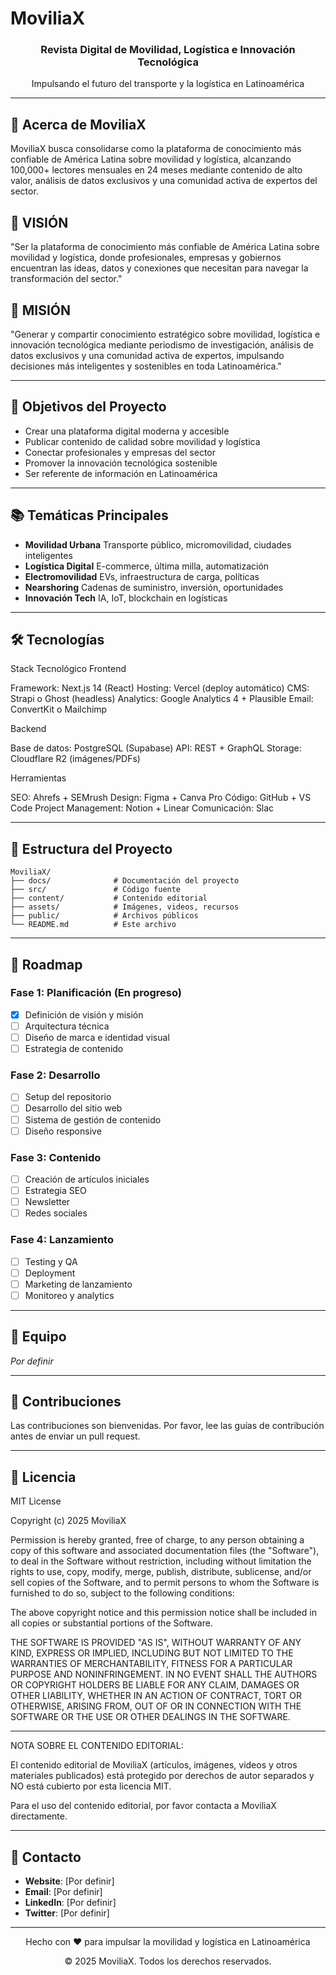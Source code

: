 # MoviliaX

<div align="center">
  <h3>Revista Digital de Movilidad, Logística e Innovación Tecnológica</h3>
  <p>Impulsando el futuro del transporte y la logística en Latinoamérica</p>
</div>

---

## 📖 Acerca de MoviliaX

MoviliaX busca consolidarse como la plataforma de conocimiento más confiable de América Latina sobre movilidad y logística, alcanzando 100,000+ lectores mensuales en 24 meses mediante contenido de alto valor, análisis de datos exclusivos y una comunidad activa de expertos del sector.

## 🔭 VISIÓN

"Ser la plataforma de conocimiento más confiable de América Latina sobre movilidad y logística, donde profesionales, empresas y gobiernos encuentran las ideas, datos y conexiones que necesitan para navegar la transformación del sector."

## 🎯 MISIÓN

"Generar y compartir conocimiento estratégico sobre movilidad, logística e innovación tecnológica mediante periodismo de investigación, análisis de datos exclusivos y una comunidad activa de expertos, impulsando decisiones más inteligentes y sostenibles en toda Latinoamérica."

---

## 🎯 Objetivos del Proyecto

- Crear una plataforma digital moderna y accesible
- Publicar contenido de calidad sobre movilidad y logística
- Conectar profesionales y empresas del sector
- Promover la innovación tecnológica sostenible
- Ser referente de información en Latinoamérica

---

## 📚 Temáticas Principales

- **Movilidad Urbana** Transporte público, micromovilidad, ciudades inteligentes
- **Logística Digital** E-commerce, última milla, automatización
- **Electromovilidad** EVs, infraestructura de carga, políticas
- **Nearshoring** Cadenas de suministro, inversión, oportunidades
- **Innovación Tech** IA, IoT, blockchain en logísticas

---

## 🛠️ Tecnologías

Stack Tecnológico
Frontend

Framework: Next.js 14 (React)
Hosting: Vercel (deploy automático)
CMS: Strapi o Ghost (headless)
Analytics: Google Analytics 4 + Plausible
Email: ConvertKit o Mailchimp

Backend

Base de datos: PostgreSQL (Supabase)
API: REST + GraphQL
Storage: Cloudflare R2 (imágenes/PDFs)

Herramientas

SEO: Ahrefs + SEMrush
Design: Figma + Canva Pro
Código: GitHub + VS Code
Project Management: Notion + Linear
Comunicación: Slac

---

## 📂 Estructura del Proyecto

```
MoviliaX/
├── docs/              # Documentación del proyecto
├── src/               # Código fuente
├── content/           # Contenido editorial
├── assets/            # Imágenes, videos, recursos
├── public/            # Archivos públicos
└── README.md          # Este archivo
```

---

## 🚀 Roadmap

### Fase 1: Planificación (En progreso)
- [x] Definición de visión y misión
- [ ] Arquitectura técnica
- [ ] Diseño de marca e identidad visual
- [ ] Estrategia de contenido

### Fase 2: Desarrollo
- [ ] Setup del repositorio
- [ ] Desarrollo del sitio web
- [ ] Sistema de gestión de contenido
- [ ] Diseño responsive

### Fase 3: Contenido
- [ ] Creación de artículos iniciales
- [ ] Estrategia SEO
- [ ] Newsletter
- [ ] Redes sociales

### Fase 4: Lanzamiento
- [ ] Testing y QA
- [ ] Deployment
- [ ] Marketing de lanzamiento
- [ ] Monitoreo y analytics

---

## 👥 Equipo

_Por definir_

---

## 🤝 Contribuciones

Las contribuciones son bienvenidas. Por favor, lee las guías de contribución antes de enviar un pull request.

---

## 📄 Licencia

MIT License

Copyright (c) 2025 MoviliaX

Permission is hereby granted, free of charge, to any person obtaining a copy
of this software and associated documentation files (the "Software"), to deal
in the Software without restriction, including without limitation the rights
to use, copy, modify, merge, publish, distribute, sublicense, and/or sell
copies of the Software, and to permit persons to whom the Software is
furnished to do so, subject to the following conditions:

The above copyright notice and this permission notice shall be included in all
copies or substantial portions of the Software.

THE SOFTWARE IS PROVIDED "AS IS", WITHOUT WARRANTY OF ANY KIND, EXPRESS OR
IMPLIED, INCLUDING BUT NOT LIMITED TO THE WARRANTIES OF MERCHANTABILITY,
FITNESS FOR A PARTICULAR PURPOSE AND NONINFRINGEMENT. IN NO EVENT SHALL THE
AUTHORS OR COPYRIGHT HOLDERS BE LIABLE FOR ANY CLAIM, DAMAGES OR OTHER
LIABILITY, WHETHER IN AN ACTION OF CONTRACT, TORT OR OTHERWISE, ARISING FROM,
OUT OF OR IN CONNECTION WITH THE SOFTWARE OR THE USE OR OTHER DEALINGS IN THE
SOFTWARE.

---

NOTA SOBRE EL CONTENIDO EDITORIAL:

El contenido editorial de MoviliaX (artículos, imágenes, videos y otros 
materiales publicados) está protegido por derechos de autor separados y 
NO está cubierto por esta licencia MIT.

Para el uso del contenido editorial, por favor contacta a MoviliaX directamente.

---

## 📧 Contacto

- **Website**: [Por definir]
- **Email**: [Por definir]
- **LinkedIn**: [Por definir]
- **Twitter**: [Por definir]

---

<div align="center">
  <p>Hecho con ❤️ para impulsar la movilidad y logística en Latinoamérica</p>
  <p>© 2025 MoviliaX. Todos los derechos reservados.</p>
</div>

